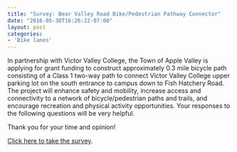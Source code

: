 ```yaml
---
title: "Survey: Bear Valley Road Bike/Pedestrian Pathway Connector"
date: "2016-05-30T16:26:22-07:00"
layout: post
categories:
- 'Bike lanes'
---
```


In partnership with Victor Valley College, the Town of Apple Valley is applying for grant funding to construct approximately 0.3 mile bicycle path consisting of a Class 1 two-way path to connect Victor Valley College upper parking lot on the south entrance to campus down to Fish Hatchery Road. The project will enhance safety and mobility, increase access and connectivity to a network of bicycle/pedestrian paths and trails, and encourage recreation and physical activity opportunities. Your responses to the following questions will be very helpful.

Thank you for your time and opinion!

[Click here to take the survey](https://www.surveymonkey.com).
